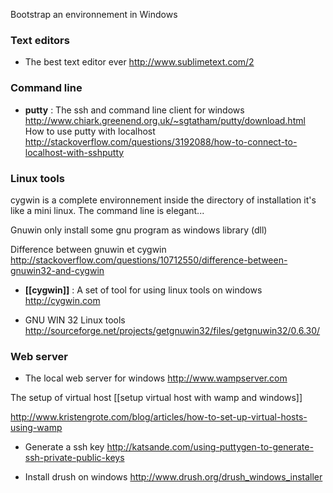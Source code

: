 Bootstrap an environnement in Windows 

### Text editors

* The best text editor ever
http://www.sublimetext.com/2

### Command line
* **putty** : The ssh and command line client for windows   
http://www.chiark.greenend.org.uk/~sgtatham/putty/download.html   
How to use putty with localhost      
http://stackoverflow.com/questions/3192088/how-to-connect-to-localhost-with-sshputty

### Linux tools
cygwin is a complete environnement inside the directory of installation it's like a mini linux. The command line is elegant... 
   
Gnuwin only install some gnu program as windows library (dll)

Difference between gnuwin et cygwin    
http://stackoverflow.com/questions/10712550/difference-between-gnuwin32-and-cygwin

* **[[cygwin]]** : A set of tool for using linux tools on windows   
http://cygwin.com


* GNU WIN 32 Linux tools
http://sourceforge.net/projects/getgnuwin32/files/getgnuwin32/0.6.30/

### Web server

* The local web server for windows
http://www.wampserver.com

The setup of virtual host
[[setup virtual host with wamp and windows]]

http://www.kristengrote.com/blog/articles/how-to-set-up-virtual-hosts-using-wamp


* Generate a ssh key
http://katsande.com/using-puttygen-to-generate-ssh-private-public-keys



* Install drush on windows
http://www.drush.org/drush_windows_installer